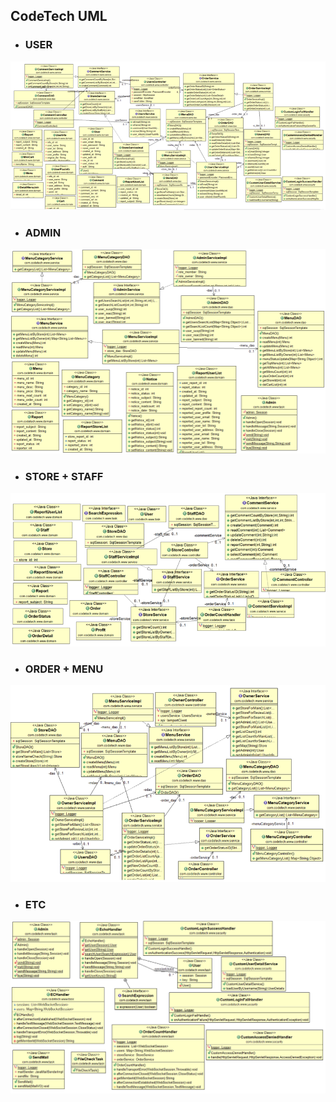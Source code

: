 ## CodeTech UML

- ### USER
![user](../readmeImg/uml/user.png)
<br/>
- ### ADMIN
![admin](../readmeImg/uml/admin.png)
<br/>
- ### STORE + STAFF
![store-staff](../readmeImg/uml/store+staff.png)
<br/>
- ### ORDER + MENU
![order-menu](../readmeImg/uml/order+menu.png)
<br/>
- ### ETC
![etc](../readmeImg/uml/etc.png)
